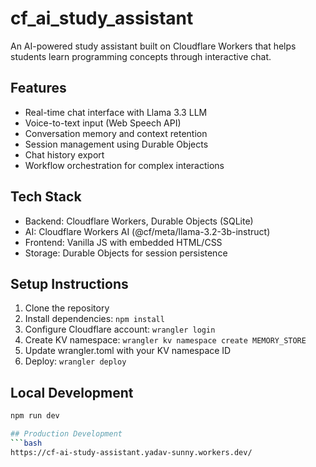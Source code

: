 # cf_ai_study_assistant

An AI-powered study assistant built on Cloudflare Workers that helps students learn programming concepts through interactive chat.

## Features
- Real-time chat interface with Llama 3.3 LLM
- Voice-to-text input (Web Speech API)
- Conversation memory and context retention
- Session management using Durable Objects
- Chat history export
- Workflow orchestration for complex interactions

## Tech Stack
- Backend: Cloudflare Workers, Durable Objects (SQLite)
- AI: Cloudflare Workers AI (@cf/meta/llama-3.2-3b-instruct)
- Frontend: Vanilla JS with embedded HTML/CSS
- Storage: Durable Objects for session persistence

## Setup Instructions

1. Clone the repository
2. Install dependencies: `npm install`
3. Configure Cloudflare account: `wrangler login`
4. Create KV namespace: `wrangler kv namespace create MEMORY_STORE`
5. Update wrangler.toml with your KV namespace ID
6. Deploy: `wrangler deploy`

## Local Development
```bash
npm run dev

## Production Development
```bash
https://cf-ai-study-assistant.yadav-sunny.workers.dev/